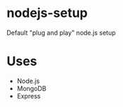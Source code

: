 nodejs-setup
============

Default "plug and play" node.js setup

Uses
============

- Node.js
- MongoDB
- Express
